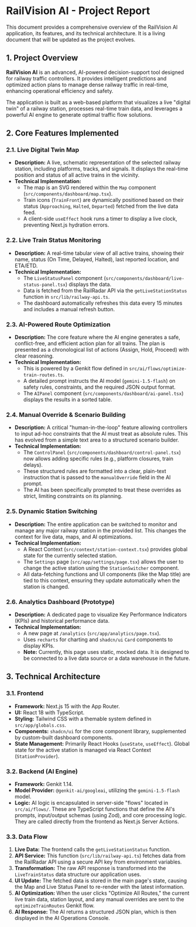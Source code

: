 
# RailVision AI - Project Report

This document provides a comprehensive overview of the RailVision AI application, its features, and its technical architecture. It is a living document that will be updated as the project evolves.

## 1. Project Overview

**RailVision AI** is an advanced, AI-powered decision-support tool designed for railway traffic controllers. It provides intelligent predictions and optimized action plans to manage dense railway traffic in real-time, enhancing operational efficiency and safety.

The application is built as a web-based platform that visualizes a live "digital twin" of a railway station, processes real-time train data, and leverages a powerful AI engine to generate optimal traffic flow solutions.

## 2. Core Features Implemented

### 2.1. Live Digital Twin Map
- **Description:** A live, schematic representation of the selected railway station, including platforms, tracks, and signals. It displays the real-time position and status of all active trains in the vicinity.
- **Technical Implementation:**
    - The map is an SVG rendered within the `Map` component (`src/components/dashboard/map.tsx`).
    - Train icons (`TrainFront`) are dynamically positioned based on their status (`Approaching`, `Halted`, `Departed`) fetched from the live data feed.
    - A client-side `useEffect` hook runs a timer to display a live clock, preventing Next.js hydration errors.

### 2.2. Live Train Status Monitoring
- **Description:** A real-time tabular view of all active trains, showing their name, status (On Time, Delayed, Halted), last reported location, and ETA/ETD.
- **Technical Implementation:**
    - The `LiveStatusPanel` component (`src/components/dashboard/live-status-panel.tsx`) displays the data.
    - Data is fetched from the RailRadar API via the `getLiveStationStatus` function in `src/lib/railway-api.ts`.
    - The dashboard automatically refreshes this data every 15 minutes and includes a manual refresh button.

### 2.3. AI-Powered Route Optimization
- **Description:** The core feature where the AI engine generates a safe, conflict-free, and efficient action plan for all trains. The plan is presented as a chronological list of actions (Assign, Hold, Proceed) with clear reasoning.
- **Technical Implementation:**
    - This is powered by a Genkit flow defined in `src/ai/flows/optimize-train-routes.ts`.
    - A detailed prompt instructs the AI model (`gemini-1.5-flash`) on safety rules, constraints, and the required JSON output format.
    - The `AIPanel` component (`src/components/dashboard/ai-panel.tsx`) displays the results in a sorted table.

### 2.4. Manual Override & Scenario Building
- **Description:** A critical "human-in-the-loop" feature allowing controllers to input ad-hoc constraints that the AI must treat as absolute rules. This has evolved from a simple text area to a structured scenario builder.
- **Technical Implementation:**
    - The `ControlPanel` (`src/components/dashboard/control-panel.tsx`) now allows adding specific rules (e.g., platform closures, train delays).
    - These structured rules are formatted into a clear, plain-text instruction that is passed to the `manualOverride` field in the AI prompt.
    - The AI has been specifically prompted to treat these overrides as strict, limiting constraints on its planning.

### 2.5. Dynamic Station Switching
- **Description:** The entire application can be switched to monitor and manage any major railway station in the provided list. This changes the context for live data, maps, and AI optimizations.
- **Technical Implementation:**
    - A React Context (`src/context/station-context.tsx`) provides global state for the currently selected station.
    - The `Settings` page (`src/app/settings/page.tsx`) allows the user to change the active station using the `StationSwitcher` component.
    - All data-fetching functions and UI components (like the Map title) are tied to this context, ensuring they update automatically when the station is changed.

### 2.6. Analytics Dashboard (Prototype)
- **Description:** A dedicated page to visualize Key Performance Indicators (KPIs) and historical performance data.
- **Technical Implementation:**
    - A new page at `/analytics` (`src/app/analytics/page.tsx`).
    - Uses `recharts` for charting and `shadcn/ui` `Card` components to display KPIs.
    - **Note:** Currently, this page uses static, mocked data. It is designed to be connected to a live data source or a data warehouse in the future.

## 3. Technical Architecture

### 3.1. Frontend
- **Framework:** Next.js 15 with the App Router.
- **UI:** React 18 with TypeScript.
- **Styling:** Tailwind CSS with a themable system defined in `src/app/globals.css`.
- **Components:** `shadcn/ui` for the core component library, supplemented by custom-built dashboard components.
- **State Management:** Primarily React Hooks (`useState`, `useEffect`). Global state for the active station is managed via React Context (`StationProvider`).

### 3.2. Backend (AI Engine)
- **Framework:** Genkit 1.14.
- **Model Provider:** `@genkit-ai/googleai`, utilizing the `gemini-1.5-flash` model.
- **Logic:** AI logic is encapsulated in server-side "flows" located in `src/ai/flows/`. These are TypeScript functions that define the AI's prompts, input/output schemas (using Zod), and core processing logic. They are called directly from the frontend as Next.js Server Actions.

### 3.3. Data Flow
1.  **Live Data:** The frontend calls the `getLiveStationStatus` function.
2.  **API Service:** This function (`src/lib/railway-api.ts`) fetches data from the RailRadar API using a secure API key from environment variables.
3.  **Transformation:** The raw API response is transformed into the `LiveTrainStatus` data structure our application uses.
4.  **UI Update:** The fetched data is stored in the main page's state, causing the Map and Live Status Panel to re-render with the latest information.
5.  **AI Optimization:** When the user clicks "Optimize All Routes," the current live train data, station layout, and any manual overrides are sent to the `optimizeTrainRoutes` Genkit flow.
6.  **AI Response:** The AI returns a structured JSON plan, which is then displayed in the AI Operations Console.

